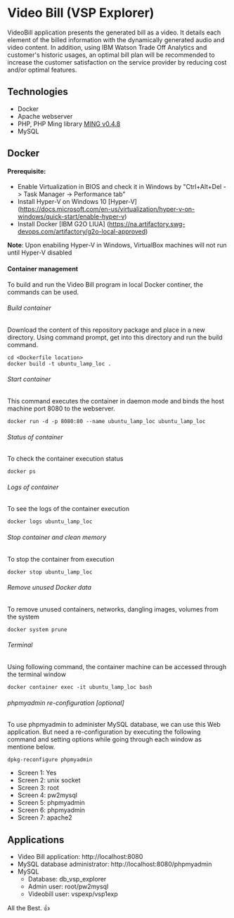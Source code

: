 # Video Bill  (VSP Explorer)

VideoBill application presents the generated bill as a video.  It details each element of the billed information with the dynamically generated audio and video content.  In addition, using IBM Watson Trade Off Analytics and customer's historic usages, an optimal bill plan will be recommended to increase the customer satisfaction on the service provider by reducing cost and/or optimal features.


## Technologies
- Docker
- Apache webserver
- PHP, PHP Ming library [MING v0.4.8](https://github.com/libming/libming/archive/ming-0_4_8.zip)
- MySQL


## Docker

#### Prerequisite:
- Enable Virtualization in BIOS and check it in Windows by "Ctrl+Alt+Del -> Task Manager -> Performance tab"
- Install Hyper-V on Windows 10 [Hyper-V] (https://docs.microsoft.com/en-us/virtualization/hyper-v-on-windows/quick-start/enable-hyper-v)
- Install Docker [IBM G2O LIUA] (https://na.artifactory.swg-devops.com/artifactory/g2o-local-approved)

**Note**: Upon enabiling Hyper-V in Windows, VirtualBox machines will not run until Hyper-V disabled


#### Container management

To build and run the Video Bill program in local Docker continer, the commands can be used.

###### Build container
Download the content of this repository package and place in a new directory. Using command prompt, get into this directory and run the build command.
```
cd <Dockerfile location>
docker build -t ubuntu_lamp_loc .
```

###### Start container
This command executes the container in daemon mode and binds the host machine port 8080 to the webserver.
```
docker run -d -p 8080:80 --name ubuntu_lamp_loc ubuntu_lamp_loc
```

###### Status of container
To check the container execution status
```
docker ps
```

###### Logs of container
To see the logs of the container execution
```
docker logs ubuntu_lamp_loc
```

###### Stop container and clean memory
To stop the container from execution
```
docker stop ubuntu_lamp_loc
```

###### Remove unused Docker data
To remove unused containers, networks, dangling images, volumes from the system
```
docker system prune
```

###### Terminal
Using following command, the container machine can be accessed through the terminal window 
```
docker container exec -it ubuntu_lamp_loc bash
```

###### phpmyadmin re-configuration [optional]
To use phpmyadmin to administer MySQL database, we can use this Web application.
But need a re-configuration by executing the following command and setting options while going through each window as mentione below.
```
dpkg-reconfigure phpmyadmin
```
- Screen 1: Yes
- Screen 2: unix socket
- Screen 3: root
- Screen 4: pw2mysql
- Screen 5: phpmyadmin
- Screen 6: phpmyadmin
- Screen 7: apache2


## Applications

- Video Bill application:  http://localhost:8080
- MySQL database administrator: http://localhost:8080/phpmyadmin
- MySQL
     - Database: db_vsp_explorer
     - Admin user: root/pw2mysql
     - Videobill user: vspexp/vsp1exp

All the Best.  :+1:
